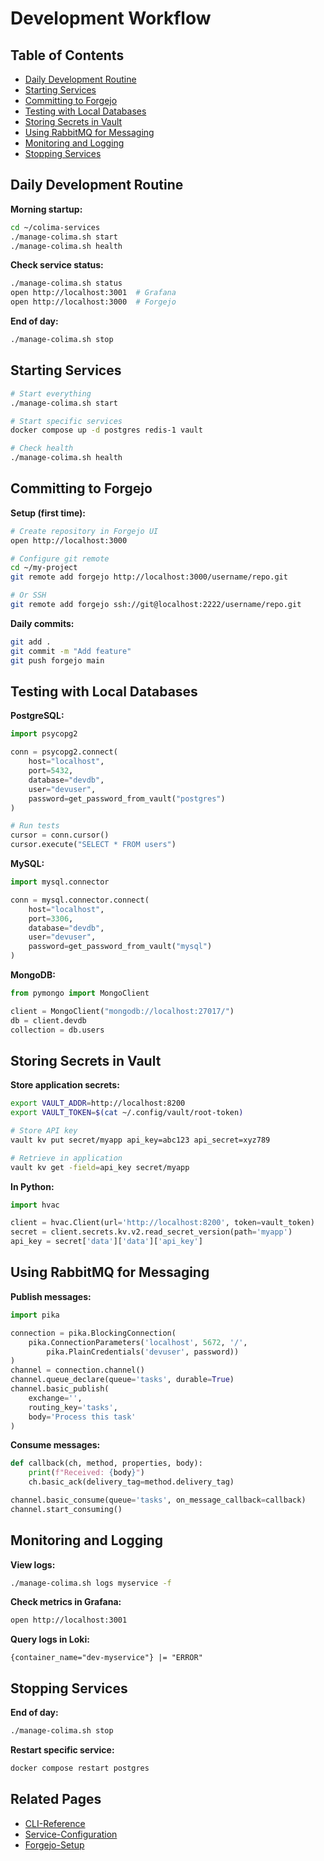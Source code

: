 # Development Workflow

## Table of Contents

- [Daily Development Routine](#daily-development-routine)
- [Starting Services](#starting-services)
- [Committing to Forgejo](#committing-to-forgejo)
- [Testing with Local Databases](#testing-with-local-databases)
- [Storing Secrets in Vault](#storing-secrets-in-vault)
- [Using RabbitMQ for Messaging](#using-rabbitmq-for-messaging)
- [Monitoring and Logging](#monitoring-and-logging)
- [Stopping Services](#stopping-services)

## Daily Development Routine

**Morning startup:**
```bash
cd ~/colima-services
./manage-colima.sh start
./manage-colima.sh health
```

**Check service status:**
```bash
./manage-colima.sh status
open http://localhost:3001  # Grafana
open http://localhost:3000  # Forgejo
```

**End of day:**
```bash
./manage-colima.sh stop
```

## Starting Services

```bash
# Start everything
./manage-colima.sh start

# Start specific services
docker compose up -d postgres redis-1 vault

# Check health
./manage-colima.sh health
```

## Committing to Forgejo

**Setup (first time):**
```bash
# Create repository in Forgejo UI
open http://localhost:3000

# Configure git remote
cd ~/my-project
git remote add forgejo http://localhost:3000/username/repo.git

# Or SSH
git remote add forgejo ssh://git@localhost:2222/username/repo.git
```

**Daily commits:**
```bash
git add .
git commit -m "Add feature"
git push forgejo main
```

## Testing with Local Databases

**PostgreSQL:**
```python
import psycopg2

conn = psycopg2.connect(
    host="localhost",
    port=5432,
    database="devdb",
    user="devuser",
    password=get_password_from_vault("postgres")
)

# Run tests
cursor = conn.cursor()
cursor.execute("SELECT * FROM users")
```

**MySQL:**
```python
import mysql.connector

conn = mysql.connector.connect(
    host="localhost",
    port=3306,
    database="devdb",
    user="devuser",
    password=get_password_from_vault("mysql")
)
```

**MongoDB:**
```python
from pymongo import MongoClient

client = MongoClient("mongodb://localhost:27017/")
db = client.devdb
collection = db.users
```

## Storing Secrets in Vault

**Store application secrets:**
```bash
export VAULT_ADDR=http://localhost:8200
export VAULT_TOKEN=$(cat ~/.config/vault/root-token)

# Store API key
vault kv put secret/myapp api_key=abc123 api_secret=xyz789

# Retrieve in application
vault kv get -field=api_key secret/myapp
```

**In Python:**
```python
import hvac

client = hvac.Client(url='http://localhost:8200', token=vault_token)
secret = client.secrets.kv.v2.read_secret_version(path='myapp')
api_key = secret['data']['data']['api_key']
```

## Using RabbitMQ for Messaging

**Publish messages:**
```python
import pika

connection = pika.BlockingConnection(
    pika.ConnectionParameters('localhost', 5672, '/',
        pika.PlainCredentials('devuser', password))
)
channel = connection.channel()
channel.queue_declare(queue='tasks', durable=True)
channel.basic_publish(
    exchange='',
    routing_key='tasks',
    body='Process this task'
)
```

**Consume messages:**
```python
def callback(ch, method, properties, body):
    print(f"Received: {body}")
    ch.basic_ack(delivery_tag=method.delivery_tag)

channel.basic_consume(queue='tasks', on_message_callback=callback)
channel.start_consuming()
```

## Monitoring and Logging

**View logs:**
```bash
./manage-colima.sh logs myservice -f
```

**Check metrics in Grafana:**
```bash
open http://localhost:3001
```

**Query logs in Loki:**
```logql
{container_name="dev-myservice"} |= "ERROR"
```

## Stopping Services

**End of day:**
```bash
./manage-colima.sh stop
```

**Restart specific service:**
```bash
docker compose restart postgres
```

## Related Pages

- [CLI-Reference](CLI-Reference)
- [Service-Configuration](Service-Configuration)
- [Forgejo-Setup](Forgejo-Setup)

